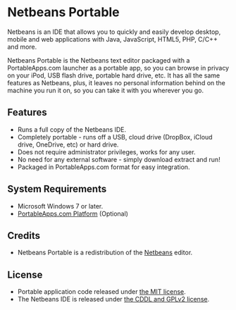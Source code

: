 # Netbeans Portable

Netbeans is an IDE that allows you to quickly and easily develop desktop, mobile and web applications with Java, JavaScript, HTML5, PHP, C/C++ and more.

Netbeans Portable is the Netbeans text editor packaged with a PortableApps.com launcher as a portable app, so you can browse in privacy on your iPod, USB flash drive, portable hard drive, etc. It has all the same features as Netbeans, plus, it leaves no personal information behind on the machine you run it on, so you can take it with you wherever you go.

## Features
* Runs a full copy of the Netbeans IDE.
* Completely portable - runs off a USB, cloud drive (DropBox, iCloud drive, OneDrive, etc) or hard drive.
* Does not require administrator privileges, works for any user.
* No need for any external software - simply download extract and run!
* Packaged in PortableApps.com format for easy integration.

## System Requirements

* Microsoft Windows 7 or later.
* [PortableApps.com Platform](http://portableapps.com/download) (Optional)

## Credits

* Netbeans Portable is a redistribution of the [Netbeans](https://netbeans.org/) editor.

## License

* Portable application code released under [the MIT license](LICENSE).
* The Netbeans IDE is released under [the CDDL and GPLv2 license](https://netbeans.org/about/legal/license.html).
